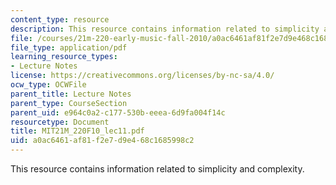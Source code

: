 ```yaml
---
content_type: resource
description: This resource contains information related to simplicity and complexity.
file: /courses/21m-220-early-music-fall-2010/a0ac6461af81f2e7d9e468c1685998c2_MIT21M_220F10_lec11.pdf
file_type: application/pdf
learning_resource_types:
- Lecture Notes
license: https://creativecommons.org/licenses/by-nc-sa/4.0/
ocw_type: OCWFile
parent_title: Lecture Notes
parent_type: CourseSection
parent_uid: e964c0a2-c177-530b-eeea-6d9fa004f14c
resourcetype: Document
title: MIT21M_220F10_lec11.pdf
uid: a0ac6461-af81-f2e7-d9e4-68c1685998c2
---
```

This resource contains information related to simplicity and complexity.